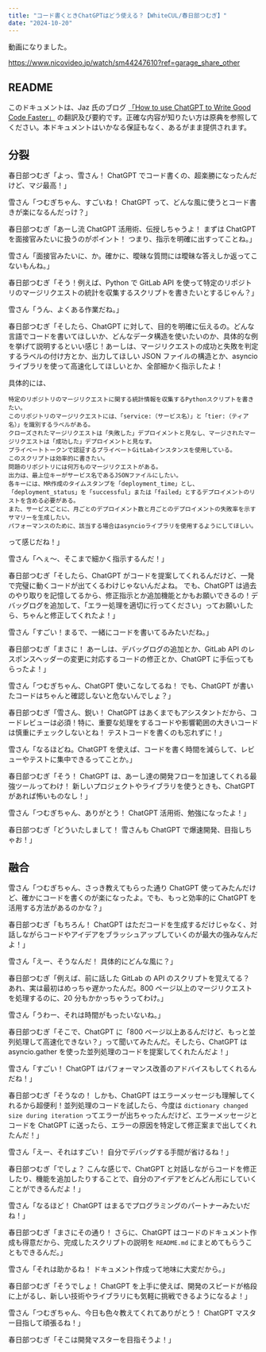 ```yaml
---
title: "コード書くときChatGPTはどう使える？【WhiteCUL/春日部つむぎ】"
date: "2024-10-20"
---
```


動画になりました。

https://www.nicovideo.jp/watch/sm44247610?ref=garage_share_other

## README

このドキュメントは、Jaz 氏のブログ [「How to use ChatGPT to Write Good Code Faster」](https://jazco.dev/2023/04/19/using-chatgpt-to-write-good-code-faster/) の翻訳及び要約です。正確な内容が知りたい方は原典を参照してください。本ドキュメントはいかなる保証もなく、あるがまま提供されます。

## 分裂

春日部つむぎ「よっ、雪さん！ ChatGPT でコード書くの、超楽勝になったんだけど、マジ最高！」

雪さん「つむぎちゃん、すごいね！ ChatGPT って、どんな風に使うとコード書きが楽になるんだっけ？」

春日部つむぎ「あーし流 ChatGPT 活用術、伝授しちゃうよ！ まずは ChatGPT を面接官みたいに扱うのがポイント！ つまり、指示を明確に出すってことね。」

雪さん「面接官みたいに、か。確かに、曖昧な質問には曖昧な答えしか返ってこないもんね。」

春日部つむぎ「そう！例えば、Python で GitLab API を使って特定のリポジトリのマージリクエストの統計を収集するスクリプトを書きたいとするじゃん？」

雪さん「うん、よくある作業だね。」

春日部つむぎ「そしたら、ChatGPT に対して、目的を明確に伝えるの。どんな言語でコードを書いてほしいか、どんなデータ構造を使いたいのか、具体的な例を挙げて説明するといい感じ！あーしは、マージリクエストの成功と失敗を判定するラベルの付け方とか、出力してほしい JSON ファイルの構造とか、asyncio ライブラリを使って高速化してほしいとか、全部細かく指示したよ！

具体的には、

```
特定のリポジトリのマージリクエストに関する統計情報を収集するPythonスクリプトを書きたい。
このリポジトリのマージリクエストには、「service:（サービス名）」と「tier:（ティア名）」を識別するラベルがある。
クローズされたマージリクエストは「失敗した」デプロイメントと見なし、マージされたマージリクエストは「成功した」デプロイメントと見なす。
プライベートトークンで認証するプライベートGitLabインスタンスを使用している。
このスクリプトは効率的に書きたい。
問題のリポジトリには何万ものマージリクエストがある。
出力は、最上位キーがサービス名であるJSONファイルにしたい。
各キーには、MR作成のタイムスタンプを「deployment_time」とし、「deployment_status」を「successful」または「failed」とするデプロイメントのリストを含める必要がある。
また、サービスごとに、月ごとのデプロイメント数と月ごとのデプロイメントの失敗率を示すサマリーを生成したい。
パフォーマンスのために、該当する場合はasyncioライブラリを使用するようにしてほしい。
```

って感じだね！」

雪さん「へぇ～、そこまで細かく指示するんだ！」

春日部つむぎ「そしたら、ChatGPT がコードを提案してくれるんだけど、一発で完璧に動くコードが出てくるわけじゃないんだよね。 でも、ChatGPT は過去のやり取りを記憶してるから、修正指示とか追加機能とかもお願いできるの！デバッグログを追加して、「エラー処理を適切に行ってください」ってお願いしたら、ちゃんと修正してくれたよ！」

雪さん「すごい！まるで、一緒にコードを書いてるみたいだね。」

春日部つむぎ「まさに！ あーしは、デバッグログの追加とか、GitLab API のレスポンスヘッダーの変更に対応するコードの修正とか、ChatGPT に手伝ってもらったよ！」

雪さん「つむぎちゃん、ChatGPT 使いこなしてるね！ でも、ChatGPT が書いたコードはちゃんと確認しないと危ないんでしょ？」

春日部つむぎ「雪さん、鋭い！ ChatGPT はあくまでもアシスタントだから、コードレビューは必須！特に、重要な処理をするコードや影響範囲の大きいコードは慎重にチェックしないとね！ テストコードを書くのも忘れずに！」

雪さん「なるほどね。ChatGPT を使えば、コードを書く時間を減らして、レビューやテストに集中できるってことか。」

春日部つむぎ「そう！ ChatGPT は、あーし達の開発フローを加速してくれる最強ツールってわけ！ 新しいプロジェクトやライブラリを使うときも、ChatGPT があれば怖いものなし！」

雪さん「つむぎちゃん、ありがとう！ ChatGPT 活用術、勉強になったよ！」

春日部つむぎ「どういたしまして！ 雪さんも ChatGPT で爆速開発、目指しちゃお！」

## 融合

雪さん「つむぎちゃん、さっき教えてもらった通り ChatGPT 使ってみたんだけど、確かにコードを書くのが楽になったよ。でも、もっと効率的に ChatGPT を活用する方法があるのかな？」

春日部つむぎ「もちろん！ ChatGPT はただコードを生成するだけじゃなく、対話しながらコードやアイデアをブラッシュアップしていくのが最大の強みなんだよ！」

雪さん「えー、そうなんだ！ 具体的にどんな風に？」

春日部つむぎ「例えば、前に話した GitLab の API のスクリプトを覚えてる？ あれ、実は最初はめっちゃ遅かったんだ。800 ページ以上のマージリクエストを処理するのに、20 分もかかっちゃうってわけ。」

雪さん「うわー、それは時間がもったいないね。」

春日部つむぎ「そこで、ChatGPT に「800 ページ以上あるんだけど、もっと並列処理して高速化できない？」って聞いてみたんだ。そしたら、ChatGPT は asyncio.gather を使った並列処理のコードを提案してくれたんだよ！」

雪さん「すごい！ ChatGPT はパフォーマンス改善のアドバイスもしてくれるんだね！」

春日部つむぎ「そうなの！ しかも、ChatGPT はエラーメッセージも理解してくれるから超便利！並列処理のコードを試したら、今度は `dictionary changed size during iteration` ってエラーが出ちゃったんだけど、エラーメッセージとコードを ChatGPT に送ったら、エラーの原因を特定して修正案まで出してくれたんだ！」

雪さん「えー、それはすごい！ 自分でデバッグする手間が省けるね！」

春日部つむぎ「でしょ？ こんな感じで、ChatGPT と対話しながらコードを修正したり、機能を追加したりすることで、自分のアイデアをどんどん形にしていくことができるんだよ！」

雪さん「なるほど！ ChatGPT はまるでプログラミングのパートナーみたいだね！」

春日部つむぎ「まさにその通り！ さらに、ChatGPT はコードのドキュメント作成も得意だから、完成したスクリプトの説明を `README.md` にまとめてもらうこともできるんだ。」

雪さん「それは助かるね！ ドキュメント作成って地味に大変だから。」

春日部つむぎ「そうでしょ！ ChatGPT を上手に使えば、開発のスピードが格段に上がるし、新しい技術やライブラリにも気軽に挑戦できるようになるよ！」

雪さん「つむぎちゃん、今日も色々教えてくれてありがとう！ ChatGPT マスター目指して頑張るね！」

春日部つむぎ「そこは開発マスターを目指そうよ！」
